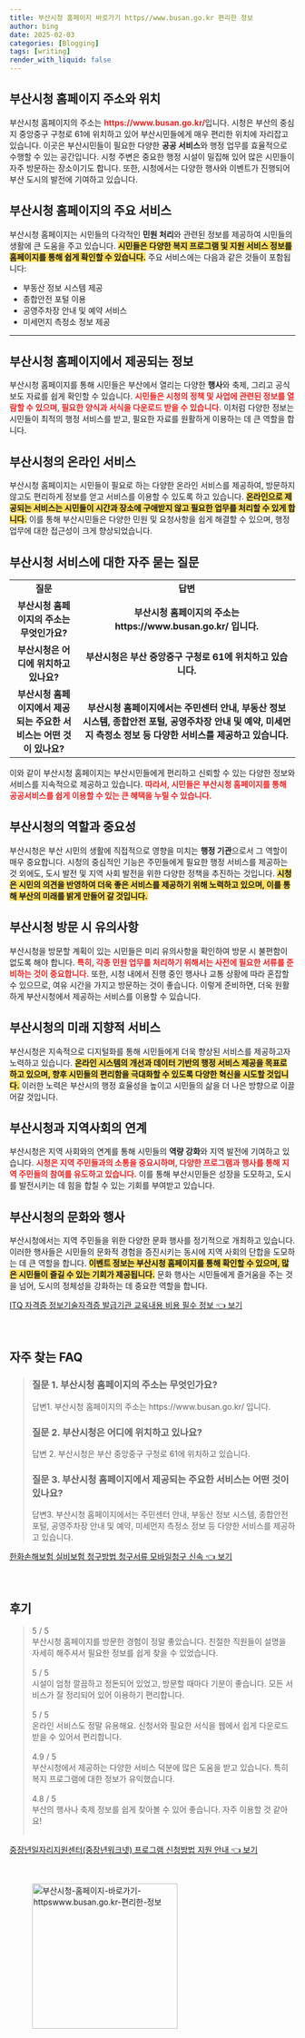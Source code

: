 ```yaml
---
title: 부산시청 홈페이지 바로가기 https//www.busan.go.kr 편리한 정보
author: bing
date: 2025-02-03
categories: [Blogging]
tags: [writing]
render_with_liquid: false
---
```



<h2 id='부산시청 홈페이지 주소와 위치'>부산시청 홈페이지 주소와 위치</h2>

<p>부산시청 홈페이지의 주소는 <b><span style="color: #ee2323;">https://www.busan.go.kr/</span></b>입니다. 시청은 부산의 중심지 중앙중구 구청로 61에 위치하고 있어 부산시민들에게 매우 편리한 위치에 자리잡고 있습니다. 이곳은 부산시민들이 필요한 다양한 <b>공공 서비스</b>와 행정 업무를 효율적으로 수행할 수 있는 공간입니다. 시청 주변은 중요한 행정 시설이 밀집해 있어 많은 시민들이 자주 방문하는 장소이기도 합니다. 또한, 시청에서는 다양한 행사와 이벤트가 진행되어 부산 도시의 발전에 기여하고 있습니다.</p>

<h2 id='부산시청 홈페이지의 주요 서비스'>부산시청 홈페이지의 주요 서비스</h2>

<p>부산시청 홈페이지는 시민들의 다각적인 <b>민원 처리</b>와 관련된 정보를 제공하여 시민들의 생활에 큰 도움을 주고 있습니다. <b><span style="background-color: #ffe066;">시민들은 다양한 복지 프로그램 및 지원 서비스 정보를 홈페이지를 통해 쉽게 확인할 수 있습니다.</span></b> 주요 서비스에는 다음과 같은 것들이 포함됩니다:</p>

<ul>
    <li>부동산 정보 시스템 제공</li>
    <li>종합안전 포털 이용</li>
    <li>공영주차장 안내 및 예약 서비스</li>
    <li>미세먼지 측정소 정보 제공</li>
</ul>

<hr />

<h2 id='부산시청 홈페이지에서 제공되는 정보'>부산시청 홈페이지에서 제공되는 정보</h2>

<p>부산시청 홈페이지를 통해 시민들은 부산에서 열리는 다양한 <b>행사</b>와 축제, 그리고 공식 보도 자료를 쉽게 확인할 수 있습니다. <b><span style="color: #ee2323;">시민들은 시청의 정책 및 사업에 관련된 정보를 열람할 수 있으며, 필요한 양식과 서식을 다운로드 받을 수 있습니다.</span></b> 이처럼 다양한 정보는 시민들이 최적의 행정 서비스를 받고, 필요한 자료를 원활하게 이용하는 데 큰 역할을 합니다.</p>

<h2 id='부산시청의 온라인 서비스'>부산시청의 온라인 서비스</h2>

<p>부산시청 홈페이지는 시민들이 필요로 하는 다양한 온라인 서비스를 제공하여, 방문하지 않고도 편리하게 정보를 얻고 서비스를 이용할 수 있도록 하고 있습니다. <b><span style="background-color: #ffe066;">온라인으로 제공되는 서비스는 시민들이 시간과 장소에 구애받지 않고 필요한 업무를 처리할 수 있게 합니다.</span></b> 이를 통해 부산시민들은 다양한 민원 및 요청사항을 쉽게 해결할 수 있으며, 행정 업무에 대한 접근성이 크게 향상되었습니다.</p>

<h2 id='부산시청 서비스에 대한 자주 묻는 질문'>부산시청 서비스에 대한 자주 묻는 질문</h2>

<table>
    <tr>
        <td style="text-align: center; height: 17px;"><b>질문</b></td>
        <td style="text-align: center; height: 17px;"><b>답변</b></td>
    </tr>
    <tr>
        <td style="text-align: center; height: 17px;"><b>부산시청 홈페이지의 주소는 무엇인가요?</b></td>
        <td style="text-align: center; height: 17px;"><b>부산시청 홈페이지의 주소는 https://www.busan.go.kr/ 입니다.</b></td>
    </tr>
    <tr>
        <td style="text-align: center; height: 17px;"><b>부산시청은 어디에 위치하고 있나요?</b></td>
        <td style="text-align: center; height: 17px;"><b>부산시청은 부산 중앙중구 구청로 61에 위치하고 있습니다.</b></td>
    </tr>
    <tr>
        <td style="text-align: center; height: 17px;"><b>부산시청 홈페이지에서 제공되는 주요한 서비스는 어떤 것이 있나요?</b></td>
        <td style="text-align: center; height: 17px;"><b>부산시청 홈페이지에서는 주민센터 안내, 부동산 정보 시스템, 종합안전 포털, 공영주차장 안내 및 예약, 미세먼지 측정소 정보 등 다양한 서비스를 제공하고 있습니다.</b></td>
    </tr>
</table>

<p>이와 같이 부산시청 홈페이지는 부산시민들에게 편리하고 신뢰할 수 있는 다양한 정보와 서비스를 지속적으로 제공하고 있습니다. <b><span style="color: #ee2323;">따라서, 시민들은 부산시청 홈페이지를 통해 공공서비스를 쉽게 이용할 수 있는 큰 혜택을 누릴 수 있습니다.</span></b></p>

<h2 id='부산시청의 역할과 중요성'>부산시청의 역할과 중요성</h2>

<p>부산시청은 부산 시민의 생활에 직접적으로 영향을 미치는 <b>행정 기관</b>으로서 그 역할이 매우 중요합니다. 시청의 중심적인 기능은 주민들에게 필요한 행정 서비스를 제공하는 것 외에도, 도시 발전 및 지역 사회 발전을 위한 다양한 정책을 추진하는 것입니다. <b><span style="background-color: #ffe066;">시청은 시민의 의견을 반영하여 더욱 좋은 서비스를 제공하기 위해 노력하고 있으며, 이를 통해 부산의 미래를 밝게 만들어 갈 것입니다.</span></b></p>

<h2 id='부산시청 방문 시 유의사항'>부산시청 방문 시 유의사항</h2>

<p>부산시청을 방문할 계획이 있는 시민들은 미리 유의사항을 확인하여 방문 시 불편함이 없도록 해야 합니다. <b><span style="color: #ee2323;">특히, 각종 민원 업무를 처리하기 위해서는 사전에 필요한 서류를 준비하는 것이 중요합니다.</span></b> 또한, 시청 내에서 진행 중인 행사나 교통 상황에 따라 혼잡할 수 있으므로, 여유 시간을 가지고 방문하는 것이 좋습니다. 이렇게 준비하면, 더욱 원활하게 부산시청에서 제공하는 서비스를 이용할 수 있습니다.</p>

<h2 id='부산시청의 미래 지향적 서비스'>부산시청의 미래 지향적 서비스</h2>

<p>부산시청은 지속적으로 디지털화를 통해 시민들에게 더욱 향상된 서비스를 제공하고자 노력하고 있습니다. <b><span style="background-color: #ffe066;">온라인 시스템의 개선과 데이터 기반의 행정 서비스 제공을 목표로 하고 있으며, 향후 시민들의 편리함을 극대화할 수 있도록 다양한 혁신을 시도할 것입니다.</span></b> 이러한 노력은 부산시의 행정 효율성을 높이고 시민들의 삶을 더 나은 방향으로 이끌어갈 것입니다.</p>

<h2 id='부산시청과 지역사회의 연계'>부산시청과 지역사회의 연계</h2>

<p>부산시청은 지역 사회와의 연계를 통해 시민들의 <b>역량 강화</b>와 지역 발전에 기여하고 있습니다. <b><span style="color: #ee2323;">시청은 지역 주민들과의 소통을 중요시하며, 다양한 프로그램과 행사를 통해 지역 주민들의 참여를 유도하고 있습니다.</span></b> 이를 통해 부산시민들은 성장을 도모하고, 도시를 발전시키는 데 힘을 합칠 수 있는 기회를 부여받고 있습니다.</p>

<h2 id='부산시청의 문화와 행사'>부산시청의 문화와 행사</h2>

<p>부산시청에서는 지역 주민들을 위한 다양한 문화 행사를 정기적으로 개최하고 있습니다. 이러한 행사들은 시민들의 문화적 경험을 증진시키는 동시에 지역 사회의 단합을 도모하는 데 큰 역할을 합니다. <b><span style="background-color: #ffe066;">이벤트 정보는 부산시청 홈페이지를 통해 확인할 수 있으며, 많은 시민들이 즐길 수 있는 기회가 제공됩니다.</span></b> 문화 행사는 시민들에게 즐거움을 주는 것을 넘어, 도시의 정체성을 강화하는 데 중요한 역할을 합니다.</p>


<p><a class="click-button" title="ITQ 자격증 정보기술자격증 발급기관 교육내용 비용 필수 정보" href="https://adkhouse.github.io/posts/ITQ-%EC%9E%90%EA%B2%A9%EC%A6%9D-%EC%A0%95%EB%B3%B4%EA%B8%B0%EC%88%A0%EC%9E%90%EA%B2%A9%EC%A6%9D-%EB%B0%9C%EA%B8%89%EA%B8%B0%EA%B4%80-%EA%B5%90%EC%9C%A1%EB%82%B4%EC%9A%A9-%EB%B9%84%EC%9A%A9-%ED%95%84%EC%88%98-%EC%A0%95%EB%B3%B4/" rel="dofollow">ITQ 자격증 정보기술자격증 발급기관 교육내용 비용 필수 정보 👈 보기</a></p><br>
<h2 id='자주_찾는_FAQ'>자주 찾는 FAQ</h2>
<div itemscope="" itemtype="https://schema.org/FAQPage"> 
<blockquote> 
<div itemscope="" itemprop="mainEntity" itemtype="https://schema.org/Question"> 
<h3 itemprop="name">질문 1. 부산시청 홈페이지의 주소는 무엇인가요?</h3> 
<div itemscope="" itemprop="acceptedAnswer" itemtype="https://schema.org/Answer"> 
<span itemprop="text"> 
<p>답변1. 부산시청 홈페이지의 주소는 https://www.busan.go.kr/ 입니다.</p> 
</span> 
</div> 
</div> 

<div itemscope="" itemprop="mainEntity" itemtype="https://schema.org/Question"> 
<h3 itemprop="name">질문 2. 부산시청은 어디에 위치하고 있나요?</h3> 
<div itemscope="" itemprop="acceptedAnswer" itemtype="https://schema.org/Answer"> 
<span itemprop="text"> 
<p>답변 2. 부산시청은 부산 중앙중구 구청로 61에 위치하고 있습니다.</p> 
</span> 
</div> 
</div> 

<div itemscope="" itemprop="mainEntity" itemtype="https://schema.org/Question"> 
<h3 itemprop="name">질문 3. 부산시청 홈페이지에서 제공되는 주요한 서비스는 어떤 것이 있나요?</h3> 
<div itemscope="" itemprop="acceptedAnswer" itemtype="https://schema.org/Answer"> 
<span itemprop="text"> 
<p>답변3. 부산시청 홈페이지에서는 주민센터 안내, 부동산 정보 시스템, 종합안전 포털, 공영주차장 안내 및 예약, 미세먼지 측정소 정보 등 다양한 서비스를 제공하고 있습니다.</p> 
</span> 
</div> 
</div> 
</blockquote> 
</div>
<p><a class="click-button" title="한화손해보험 실비보험 청구방법 청구서류 모바일청구 신속" href="https://adkhouse.github.io/posts/%ED%95%9C%ED%99%94%EC%86%90%ED%95%B4%EB%B3%B4%ED%97%98-%EC%8B%A4%EB%B9%84%EB%B3%B4%ED%97%98-%EC%B2%AD%EA%B5%AC%EB%B0%A9%EB%B2%95-%EC%B2%AD%EA%B5%AC%EC%84%9C%EB%A5%98-%EB%AA%A8%EB%B0%94%EC%9D%BC%EC%B2%AD%EA%B5%AC-%EC%8B%A0%EC%86%8D/" rel="dofollow">한화손해보험 실비보험 청구방법 청구서류 모바일청구 신속 👈 보기</a></p><br>
<h2 id='후기'>후기</h2>
<div itemscope itemtype="https://schema.org/Product">
  <blockquote>
  <div itemprop="review" itemscope itemtype="https://schema.org/Review">
      <div itemprop="reviewRating" itemscope itemtype="https://schema.org/Rating"> <span itemprop="ratingValue">5</span> / <span itemprop="bestRating">5</span> </div>
      <span itemprop="reviewBody">부산시청 홈페이지를 방문한 경험이 정말 좋았습니다. 친절한 직원들이 설명을 자세히 해주셔서 필요한 정보를 쉽게 찾을 수 있었습니다.</span>
  </div>
  <br>
  <div itemprop="review" itemscope itemtype="https://schema.org/Review">
      <div itemprop="reviewRating" itemscope itemtype="https://schema.org/Rating"> <span itemprop="ratingValue">5</span> / <span itemprop="bestRating">5</span> </div>
      <span itemprop="reviewBody">시설이 엄청 깔끔하고 정돈되어 있었고, 방문할 때마다 기분이 좋습니다. 모든 서비스가 잘 정리되어 있어 이용하기 편리합니다.</span>
  </div>
  <br>
  <div itemprop="review" itemscope itemtype="https://schema.org/Review">
      <div itemprop="reviewRating" itemscope itemtype="https://schema.org/Rating"> <span itemprop="ratingValue">5</span> / <span itemprop="bestRating">5</span> </div>
      <span itemprop="reviewBody">온라인 서비스도 정말 유용해요. 신청서와 필요한 서식을 웹에서 쉽게 다운로드 받을 수 있어서 편리합니다.</span>
  </div>
  <br>
  <div itemprop="review" itemscope itemtype="https://schema.org/Review">
      <div itemprop="reviewRating" itemscope itemtype="https://schema.org/Rating"> <span itemprop="ratingValue">4.9</span> / <span itemprop="bestRating">5</span> </div>
      <span itemprop="reviewBody">부산시청에서 제공하는 다양한 서비스 덕분에 많은 도움을 받고 있습니다. 특히 복지 프로그램에 대한 정보가 유익했습니다.</span>
  </div>
  <br>
  <div itemprop="review" itemscope itemtype="https://schema.org/Review">
      <div itemprop="reviewRating" itemscope itemtype="https://schema.org/Rating"> <span itemprop="ratingValue">4.8</span> / <span itemprop="bestRating">5</span> </div>
      <span itemprop="reviewBody">부산의 행사나 축제 정보를 쉽게 찾아볼 수 있어 좋습니다. 자주 이용할 것 같아요!</span>
  </div>
  <br>
  </blockquote>
</div>
<p><a class="click-button" title="중장년일자리지원센터(중장년워크넷) 프로그램 신청방법 지원 안내" href="https://adkhouse.github.io/posts/%EC%A4%91%EC%9E%A5%EB%85%84%EC%9D%BC%EC%9E%90%EB%A6%AC%EC%A7%80%EC%9B%90%EC%84%BC%ED%84%B0(%EC%A4%91%EC%9E%A5%EB%85%84%EC%9B%8C%ED%81%AC%EB%84%B7)-%ED%94%84%EB%A1%9C%EA%B7%B8%EB%9E%A8-%EC%8B%A0%EC%B2%AD%EB%B0%A9%EB%B2%95-%EC%A7%80%EC%9B%90-%EC%95%88%EB%82%B4/" rel="dofollow">중장년일자리지원센터(중장년워크넷) 프로그램 신청방법 지원 안내 👈 보기</a></p><br>
<figure class="image"><img src="https://adkhouse.github.io/assets/img/thumbnail/부산시청-홈페이지-바로가기-httpswww.busan.go.kr-편리한-정보.webp" alt="부산시청-홈페이지-바로가기-httpswww.busan.go.kr-편리한-정보" width="256" height="256"></figure>